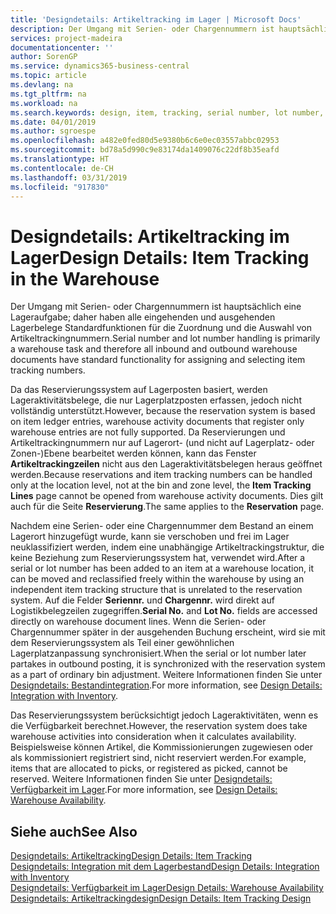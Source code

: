 ```yaml
---
title: 'Designdetails: Artikeltracking im Lager | Microsoft Docs'
description: Der Umgang mit Serien- oder Chargennummern ist hauptsächlich eine Lageraufgabe; daher haben alle eingehenden und ausgehenden Lagerbelege Standardfunktionen für die Zuordnung und die Auswahl von Artikeltrackingnummern. Da das Reservierungssystem auf Lagerposten basiert, werden Lageraktivitätsbelege, die nur Lagerplatzposten erfassen, jedoch nicht vollständig unterstützt.
services: project-madeira
documentationcenter: ''
author: SorenGP
ms.service: dynamics365-business-central
ms.topic: article
ms.devlang: na
ms.tgt_pltfrm: na
ms.workload: na
ms.search.keywords: design, item, tracking, serial number, lot number, outbound documents
ms.date: 04/01/2019
ms.author: sgroespe
ms.openlocfilehash: a482e0fed80d5e9380b6c6e0ec03557abbc02953
ms.sourcegitcommit: bd78a5d990c9e83174da1409076c22df8b35eafd
ms.translationtype: HT
ms.contentlocale: de-CH
ms.lasthandoff: 03/31/2019
ms.locfileid: "917830"
---
```

# <a name="design-details-item-tracking-in-the-warehouse"></a><span data-ttu-id="99b93-104">Designdetails: Artikeltracking im Lager</span><span class="sxs-lookup"><span data-stu-id="99b93-104">Design Details: Item Tracking in the Warehouse</span></span>
<span data-ttu-id="99b93-105">Der Umgang mit Serien- oder Chargennummern ist hauptsächlich eine Lageraufgabe; daher haben alle eingehenden und ausgehenden Lagerbelege Standardfunktionen für die Zuordnung und die Auswahl von Artikeltrackingnummern.</span><span class="sxs-lookup"><span data-stu-id="99b93-105">Serial number and lot number handling is primarily a warehouse task and therefore all inbound and outbound warehouse documents have standard functionality for assigning and selecting item tracking numbers.</span></span>  

<span data-ttu-id="99b93-106">Da das Reservierungssystem auf Lagerposten basiert, werden Lageraktivitätsbelege, die nur Lagerplatzposten erfassen, jedoch nicht vollständig unterstützt.</span><span class="sxs-lookup"><span data-stu-id="99b93-106">However, because the reservation system is based on item ledger entries, warehouse activity documents that register only warehouse entries are not fully supported.</span></span> <span data-ttu-id="99b93-107">Da Reservierungen und Artikeltrackingnummern nur auf Lagerort- (und nicht auf Lagerplatz- oder Zonen-)Ebene bearbeitet werden können, kann das Fenster **Artikeltrackingzeilen** nicht aus den Lageraktivitätsbelegen heraus geöffnet werden.</span><span class="sxs-lookup"><span data-stu-id="99b93-107">Because reservations and item tracking numbers can be handled only at the location level, not at the bin and zone level, the **Item Tracking Lines** page cannot be opened from warehouse activity documents.</span></span> <span data-ttu-id="99b93-108">Dies gilt auch für die Seite **Reservierung**.</span><span class="sxs-lookup"><span data-stu-id="99b93-108">The same applies to the **Reservation** page.</span></span>  

<span data-ttu-id="99b93-109">Nachdem eine Serien- oder eine Chargennummer dem Bestand an einem Lagerort hinzugefügt wurde, kann sie verschoben und frei im Lager neuklassifiziert werden, indem eine unabhängige Artikeltrackingstruktur, die keine Beziehung zum Reservierungssystem hat, verwendet wird.</span><span class="sxs-lookup"><span data-stu-id="99b93-109">After a serial or lot number has been added to an item at a warehouse location, it can be moved and reclassified freely within the warehouse by using an independent item tracking structure that is unrelated to the reservation system.</span></span> <span data-ttu-id="99b93-110">Auf die Felder **Seriennr.** und **Chargennr.** wird direkt auf Logistikbelegzeilen zugegriffen.</span><span class="sxs-lookup"><span data-stu-id="99b93-110">**Serial No.** and **Lot No.** fields are accessed directly on warehouse document lines.</span></span> <span data-ttu-id="99b93-111">Wenn die Serien- oder Chargennummer später in der ausgehenden Buchung erscheint, wird sie mit dem Reservierungssystem als Teil einer gewöhnlichen Lagerplatzanpassung synchronisiert.</span><span class="sxs-lookup"><span data-stu-id="99b93-111">When the serial or lot number later partakes in outbound posting, it is synchronized with the reservation system as a part of ordinary bin adjustment.</span></span> <span data-ttu-id="99b93-112">Weitere Informationen finden Sie unter [Designdetails: Bestandintegration](design-details-integration-with-inventory.md).</span><span class="sxs-lookup"><span data-stu-id="99b93-112">For more information, see [Design Details: Integration with Inventory](design-details-integration-with-inventory.md).</span></span>  

<span data-ttu-id="99b93-113">Das Reservierungssystem berücksichtigt jedoch Lageraktivitäten, wenn es die Verfügbarkeit berechnet.</span><span class="sxs-lookup"><span data-stu-id="99b93-113">However, the reservation system does take warehouse activities into consideration when it calculates availability.</span></span> <span data-ttu-id="99b93-114">Beispielsweise können Artikel, die Kommissionierungen zugewiesen oder als kommissioniert registriert sind, nicht reserviert werden.</span><span class="sxs-lookup"><span data-stu-id="99b93-114">For example, items that are allocated to picks, or registered as picked, cannot be reserved.</span></span> <span data-ttu-id="99b93-115">Weitere Informationen finden Sie unter [Designdetails: Verfügbarkeit im Lager](design-details-availability-in-the-warehouse.md).</span><span class="sxs-lookup"><span data-stu-id="99b93-115">For more information, see [Design Details: Warehouse Availability](design-details-availability-in-the-warehouse.md).</span></span>

## <a name="see-also"></a><span data-ttu-id="99b93-116">Siehe auch</span><span class="sxs-lookup"><span data-stu-id="99b93-116">See Also</span></span>  
[<span data-ttu-id="99b93-117">Designdetails: Artikeltracking</span><span class="sxs-lookup"><span data-stu-id="99b93-117">Design Details: Item Tracking</span></span>](design-details-item-tracking.md)  
[<span data-ttu-id="99b93-118">Designdetails: Integration mit dem Lagerbestand</span><span class="sxs-lookup"><span data-stu-id="99b93-118">Design Details: Integration with Inventory</span></span>](design-details-integration-with-inventory.md)  
[<span data-ttu-id="99b93-119">Designdetails: Verfügbarkeit im Lager</span><span class="sxs-lookup"><span data-stu-id="99b93-119">Design Details: Warehouse Availability</span></span>](design-details-availability-in-the-warehouse.md)  
[<span data-ttu-id="99b93-120">Designdetails: Artikeltrackingdesign</span><span class="sxs-lookup"><span data-stu-id="99b93-120">Design Details: Item Tracking Design</span></span>](design-details-item-tracking-design.md)
